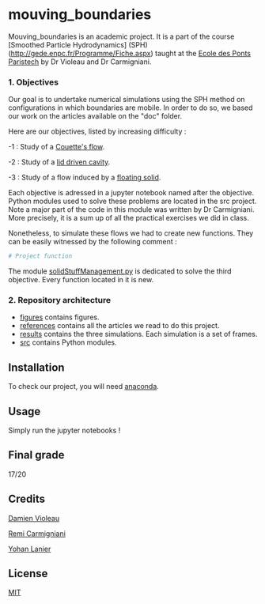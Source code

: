 # mouving_boundaries

Mouving_boundaries is an academic project. It is a part of the course [Smoothed Particle Hydrodynamics] (SPH) (http://gede.enpc.fr/Programme/Fiche.aspx) taught at the [Ecole des Ponts Paristech](https://www.ecoledesponts.fr/) by Dr Violeau and Dr Carmigniani. 

### 1. Objectives
Our goal is to undertake numerical simulations using the SPH method on configurations in which boundaries are mobile. In order to do so, we based our work on the articles available on the "doc" folder.

Here are our objectives, listed by increasing difficulty :

-1 : Study of a [Couette's flow](https://github.com/rubenpersicot/mouving_boundaries/blob/main/1Couette_flow.ipynb).

-2 : Study of a [lid driven cavity](https://github.com/rubenpersicot/mouving_boundaries/blob/main/2Lid_driven_cavity.ipynb).

-3 : Study of a flow induced by a [floating solid](https://github.com/rubenpersicot/mouving_boundaries/blob/main/3Floating_solid.ipynb).

Each objective is adressed in a jupyter notebook named after the objective.
Python modules used to solve these problems are located in the src project. Note a major part of the code in this module was written by Dr Carmigniani. More precisely, it is a sum up of all the practical exercises we did in class. 

Nonetheless, to simulate these flows we had to create new functions. They can be easily witnessed by the following comment :
```python
# Project function
```
The module [solidStuffManagement.py](https://github.com/rubenpersicot/mouving_boundaries/blob/main/src/solidStuffManagement.py) is dedicated to solve the third objective. Every function located in it is new.

### 2. Repository architecture 
- [figures](https://github.com/rubenpersicot/mouving_boundaries/tree/main/figures) contains figures.
- [references](https://github.com/rubenpersicot/mouving_boundaries/tree/main/references) contains all the articles we read to do this project.
- [results](https://github.com/rubenpersicot/mouving_boundaries/tree/main/results) contains the three simulations. Each simulation is a set of frames. 
- [src](https://github.com/rubenpersicot/mouving_boundaries/tree/main/src) contains Python modules.



## Installation

To check our project, you will need [anaconda](https://docs.anaconda.com/anaconda/install/index.html).

## Usage 
Simply run the jupyter notebooks !

## Final grade
17/20

## Credits 
[Damien Violeau](https://www.ecoledesponts.fr/damien-violeau)

[Remi Carmigniani](https://github.com/remingtonCarmi)

[Yohan Lanier](https://github.com/yohan-lanier)

## License
[MIT](https://choosealicense.com/licenses/mit/)
